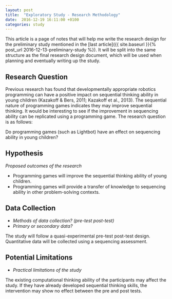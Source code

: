```yaml
---
layout: post
title:  "Exploratory Study - Research Methodology"
date:  2016-12-19 16:11:00 +0100
categories: study
---
```


This article is a page of notes that will help me write the research design for the preliminary study mentioned in the [last article]({{ site.baseurl }}{% post_url 2016-12-13-preliminary-study %}). It will be split into the same structure as the final research design document, which will be used when planning and eventually writing up the study.

## Research Question

Previous research has found that developmentally appropriate robotics programming can have a positive impact on sequential thinking ability in young children (Kazakoff & Bers, 2011; Kazakoff et al., 2013). The sequential nature of programming games indicates they may improve sequential thinking. It would be interesting to see if the improvement in sequencing ability can be replicated using a programming game. The research question is as follows:

Do programming games (such as Lightbot) have an effect on sequencing ability in young children?

## Hypothesis
*Proposed outcomes of the research*

- Programming games will improve the sequential thinking ability of young children.
- Programming games will provide a transfer of knowledge to sequencing ability in other problem-solving contexts.

## Data Collection
- *Methods of data collection? (pre-test post-test)*
- *Primary or secondary data?*

The study will follow a quasi-experimental pre-test post-test design. Quantitative data will be collected using a sequencing assessment.

## Potential Limitations
- *Practical limitations of the study*

The existing computational thinking ability of the participants may affect the study. If they have already developed sequential thinking skills, the intervention may show no effect between the pre and post tests.

